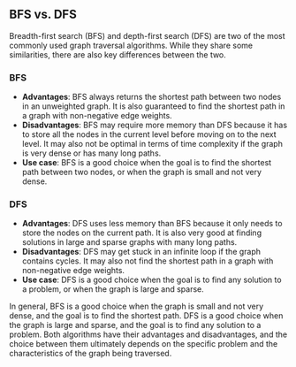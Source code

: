 ## BFS vs. DFS

Breadth-first search (BFS) and depth-first search (DFS) are two of the most commonly used graph traversal algorithms. While they share some similarities, there are also key differences between the two.

### BFS

- **Advantages**: BFS always returns the shortest path between two nodes in an unweighted graph. It is also guaranteed to find the shortest path in a graph with non-negative edge weights.
- **Disadvantages**: BFS may require more memory than DFS because it has to store all the nodes in the current level before moving on to the next level. It may also not be optimal in terms of time complexity if the graph is very dense or has many long paths.
- **Use case**: BFS is a good choice when the goal is to find the shortest path between two nodes, or when the graph is small and not very dense.

### DFS

- **Advantages**: DFS uses less memory than BFS because it only needs to store the nodes on the current path. It is also very good at finding solutions in large and sparse graphs with many long paths.
- **Disadvantages**: DFS may get stuck in an infinite loop if the graph contains cycles. It may also not find the shortest path in a graph with non-negative edge weights.
- **Use case**: DFS is a good choice when the goal is to find any solution to a problem, or when the graph is large and sparse.

In general, BFS is a good choice when the graph is small and not very dense, and the goal is to find the shortest path. DFS is a good choice when the graph is large and sparse, and the goal is to find any solution to a problem. Both algorithms have their advantages and disadvantages, and the choice between them ultimately depends on the specific problem and the characteristics of the graph being traversed.
